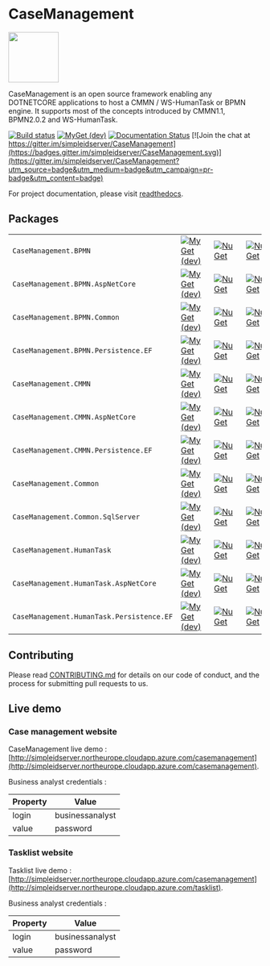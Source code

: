 # CaseManagement

<img width="100px" src="https://raw.githubusercontent.com/simpleidserver/CaseManagement/release/1.0.3/logos/logo.png" />

CaseManagement is an open source framework enabling any DOTNETCORE applications to host a CMMN / WS-HumanTask or BPMN engine.
It supports most of the concepts introduced by CMMN1.1, BPMN2.0.2 and WS-HumanTask.

[![Build status](https://ci.appveyor.com/api/projects/status/q2ra83o0rcla41oc?svg=true)](https://ci.appveyor.com/project/simpleidserver/casemanagement)
[![MyGet (dev)](https://img.shields.io/myget/advance-ict/v/CaseManagement.CMMN.svg)](http://myget.org/gallery/advance-ict)
[![Documentation Status](https://readthedocs.org/projects/casemanagement/badge/?version=latest)](https://casemanagement.readthedocs.io/en/latest/)
[![Join the chat at https://gitter.im/simpleidserver/CaseManagement](https://badges.gitter.im/simpleidserver/CaseManagement.svg)](https://gitter.im/simpleidserver/CaseManagement?utm_source=badge&utm_medium=badge&utm_campaign=pr-badge&utm_content=badge)

For project documentation, please visit [readthedocs](https://casemanagement.readthedocs.io/en/latest/).

## Packages

|                         			 						|      																															  																					|																																										|																																								|
| --------------------------------------------------------- | ----------------------------------------------------------------------------------------------------------------------------------------------------------------------------------------------------------------- | --------------------------------------------------------------------------------------------------------------------------------------------------------------------- | ------------------------------------------------------------------------------------------------------------------------------------------------------------- |
| `CaseManagement.BPMN` 			 						| [![MyGet (dev)](https://img.shields.io/myget/advance-ict/v/CaseManagement.BPMN.svg)](https://www.myget.org/feed/advance-ict/package/nuget/CaseManagement.BPMN)													| [![NuGet](https://img.shields.io/nuget/v/CaseManagement.BPMN.svg)](https://nuget.org/packages/CaseManagement.BPMN) 													| [![NuGet](https://img.shields.io/nuget/dt/CaseManagement.BPMN.svg)](https://nuget.org/packages/CaseManagement.BPMN) 											|
| `CaseManagement.BPMN.AspNetCore` 			 				| [![MyGet (dev)](https://img.shields.io/myget/advance-ict/v/CaseManagement.BPMN.AspNetCore.svg)](https://www.myget.org/feed/advance-ict/package/nuget/CaseManagement.BPMN.AspNetCore)								| [![NuGet](https://img.shields.io/nuget/v/CaseManagement.BPMN.AspNetCore.svg)](https://nuget.org/packages/CaseManagement.BPMN.AspNetCore) 								| [![NuGet](https://img.shields.io/nuget/dt/CaseManagement.BPMN.AspNetCore.svg)](https://nuget.org/packages/CaseManagement.BPMN.AspNetCore) 					|
| `CaseManagement.BPMN.Common` 			 					| [![MyGet (dev)](https://img.shields.io/myget/advance-ict/v/CaseManagement.BPMN.Common.svg)](https://www.myget.org/feed/advance-ict/package/nuget/CaseManagement.BPMN.Common)										| [![NuGet](https://img.shields.io/nuget/v/CaseManagement.BPMN.Common.svg)](https://nuget.org/packages/CaseManagement.BPMN.Common) 										| [![NuGet](https://img.shields.io/nuget/dt/CaseManagement.BPMN.Common.svg)](https://nuget.org/packages/CaseManagement.BPMN.Common) 							|
| `CaseManagement.BPMN.Persistence.EF`						| [![MyGet (dev)](https://img.shields.io/myget/advance-ict/v/CaseManagement.BPMN.Persistence.EF.svg)](https://www.myget.org/feed/advance-ict/package/nuget/CaseManagement.BPMN.Persistence.EF)						| [![NuGet](https://img.shields.io/nuget/v/CaseManagement.BPMN.Persistence.EF.svg)](https://nuget.org/packages/CaseManagement.BPMN.Persistence.EF) 						| [![NuGet](https://img.shields.io/nuget/dt/CaseManagement.BPMN.Persistence.EF.svg)](https://nuget.org/packages/CaseManagement.BPMN.Persistence.EF) 			|
| `CaseManagement.CMMN`										| [![MyGet (dev)](https://img.shields.io/myget/advance-ict/v/CaseManagement.CMMN.svg)](https://www.myget.org/feed/advance-ict/package/nuget/CaseManagement.CMMN)													| [![NuGet](https://img.shields.io/nuget/v/CaseManagement.CMMN.svg)](https://nuget.org/packages/CaseManagement.CMMN) 													| [![NuGet](https://img.shields.io/nuget/dt/CaseManagement.CMMN.svg)](https://nuget.org/packages/CaseManagement.CMMN) 											|
| `CaseManagement.CMMN.AspNetCore`							| [![MyGet (dev)](https://img.shields.io/myget/advance-ict/v/CaseManagement.CMMN.AspNetCore.svg)](https://www.myget.org/feed/advance-ict/package/nuget/CaseManagement.CMMN.AspNetCore)								| [![NuGet](https://img.shields.io/nuget/v/CaseManagement.CMMN.AspNetCore.svg)](https://nuget.org/packages/CaseManagement.CMMN.AspNetCore) 								| [![NuGet](https://img.shields.io/nuget/dt/CaseManagement.CMMN.AspNetCore.svg)](https://nuget.org/packages/CaseManagement.CMMN.AspNetCore) 					|
| `CaseManagement.CMMN.Persistence.EF`						| [![MyGet (dev)](https://img.shields.io/myget/advance-ict/v/CaseManagement.CMMN.Persistence.EF.svg)](https://www.myget.org/feed/advance-ict/package/nuget/CaseManagement.CMMN.Persistence.EF)						| [![NuGet](https://img.shields.io/nuget/v/CaseManagement.CMMN.Persistence.EF.svg)](https://nuget.org/packages/CaseManagement.CMMN.Persistence.EF) 						| [![NuGet](https://img.shields.io/nuget/dt/CaseManagement.CMMN.Persistence.EF.svg)](https://nuget.org/packages/CaseManagement.CMMN.Persistence.EF) 			|
| `CaseManagement.Common`									| [![MyGet (dev)](https://img.shields.io/myget/advance-ict/v/CaseManagement.Common.svg)](https://www.myget.org/feed/advance-ict/package/nuget/CaseManagement.Common)												| [![NuGet](https://img.shields.io/nuget/v/CaseManagement.Common.svg)](https://nuget.org/packages/CaseManagement.Common) 												| [![NuGet](https://img.shields.io/nuget/dt/CaseManagement.Common.svg)](https://nuget.org/packages/CaseManagement.Common) 										|
| `CaseManagement.Common.SqlServer`							| [![MyGet (dev)](https://img.shields.io/myget/advance-ict/v/CaseManagement.Common.SqlServer.svg)](https://www.myget.org/feed/advance-ict/package/nuget/CaseManagement.Common.SqlServer)							| [![NuGet](https://img.shields.io/nuget/v/CaseManagement.Common.SqlServer.svg)](https://nuget.org/packages/CaseManagement.Common.SqlServer) 							| [![NuGet](https://img.shields.io/nuget/dt/CaseManagement.Common.SqlServer.svg)](https://nuget.org/packages/CaseManagement.Common.SqlServer) 					|
| `CaseManagement.HumanTask`								| [![MyGet (dev)](https://img.shields.io/myget/advance-ict/v/CaseManagement.HumanTask.svg)](https://www.myget.org/feed/advance-ict/package/nuget/CaseManagement.HumanTask)											| [![NuGet](https://img.shields.io/nuget/v/CaseManagement.HumanTask.svg)](https://nuget.org/packages/CaseManagement.HumanTask) 											| [![NuGet](https://img.shields.io/nuget/dt/CaseManagement.HumanTask.svg)](https://nuget.org/packages/CaseManagement.HumanTask) 								|
| `CaseManagement.HumanTask.AspNetCore`						| [![MyGet (dev)](https://img.shields.io/myget/advance-ict/v/CaseManagement.HumanTask.AspNetCore.svg)](https://www.myget.org/feed/advance-ict/package/nuget/CaseManagement.HumanTask.AspNetCore)					| [![NuGet](https://img.shields.io/nuget/v/CaseManagement.HumanTask.AspNetCore.svg)](https://nuget.org/packages/CaseManagement.HumanTask.AspNetCore) 					| [![NuGet](https://img.shields.io/nuget/dt/CaseManagement.HumanTask.AspNetCore.svg)](https://nuget.org/packages/CaseManagement.HumanTask.AspNetCore) 			|
| `CaseManagement.HumanTask.Persistence.EF`					| [![MyGet (dev)](https://img.shields.io/myget/advance-ict/v/CaseManagement.HumanTask.Persistence.EF.svg)](https://www.myget.org/feed/advance-ict/package/nuget/CaseManagement.HumanTask.Persistence.EF)			| [![NuGet](https://img.shields.io/nuget/v/CaseManagement.HumanTask.Persistence.EF.svg)](https://nuget.org/packages/CaseManagement.HumanTask.Persistence.EF) 			| [![NuGet](https://img.shields.io/nuget/dt/CaseManagement.HumanTask.Persistence.EF.svg)](https://nuget.org/packages/CaseManagement.HumanTask.Persistence.EF) 	|

## Contributing

Please read [CONTRIBUTING.md](CONTRIBUTING.md) for details on our code of conduct, and the process for submitting pull requests to us.

## Live demo

### Case management website

CaseManagement live demo : [http://simpleidserver.northeurope.cloudapp.azure.com/casemanagement](http://simpleidserver.northeurope.cloudapp.azure.com/casemanagement).

Business analyst credentials :

| Property      |      Value      |
|---------------|-----------------|
| login         | businessanalyst |
| value         | password        |

### Tasklist website

Tasklist live demo : [http://simpleidserver.northeurope.cloudapp.azure.com/casemanagement](http://simpleidserver.northeurope.cloudapp.azure.com/tasklist).

Business analyst credentials :

| Property      |      Value      |
|---------------|-----------------|
| login         | businessanalyst |
| value         | password        |